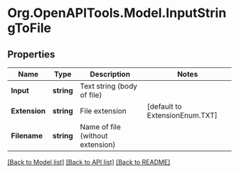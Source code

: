 # Org.OpenAPITools.Model.InputStringToFile
## Properties

Name | Type | Description | Notes
------------ | ------------- | ------------- | -------------
**Input** | **string** | Text string (body of file) | 
**Extension** | **string** | File extension | [default to ExtensionEnum.TXT]
**Filename** | **string** | Name of file (without extension) | 

[[Back to Model list]](../README.md#documentation-for-models) [[Back to API list]](../README.md#documentation-for-api-endpoints) [[Back to README]](../README.md)

